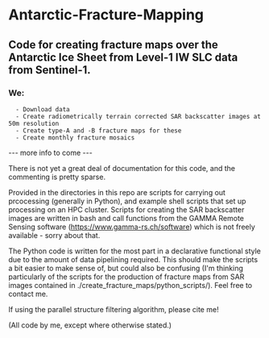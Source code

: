 # Antarctic-Fracture-Mapping
## Code for creating fracture maps over the Antarctic Ice Sheet from Level-1 IW SLC data from Sentinel-1.
### We:
      - Download data
      - Create radiometrically terrain corrected SAR backscatter images at 50m resolution
      - Create type-A and -B fracture maps for these
      - Create monthly fracture mosaics
--- more info to come ---

There is not yet a great deal of documentation for this code, and the commenting is pretty sparse.

Provided in the directories in this repo are scripts for carrying out prcocessing (generally in Python), and example shell scripts that set up processing on an HPC cluster. Scripts for creating the SAR backscatter images are written in bash and call functions from the GAMMA Remote Sensing software (https://www.gamma-rs.ch/software) which is not freely available - sorry about that.

The Python code is written for the most part in a declarative functional style due to the amount of data pipelining required. This should make the scripts a bit easier to make sense of, but could also be confusing (I'm thinking particularly of the scripts for the production of fracture maps from SAR images contained in ./create_fracture_maps/python_scripts/). Feel free to contact me.

If using the parallel structure filtering algorithm, please cite me!

(All code by me, except where otherwise stated.)
